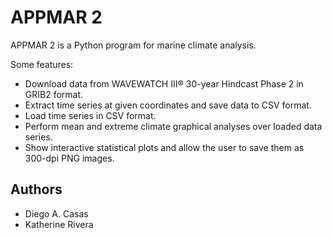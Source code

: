 # APPMAR 2

APPMAR 2 is a Python program for marine climate analysis.

Some features:

* Download data from WAVEWATCH III® 30-year Hindcast Phase 2 in GRIB2 format.
* Extract time series at given coordinates and save data to CSV format.
* Load time series in CSV format.
* Perform mean and extreme climate graphical analyses over loaded data series.
* Show interactive statistical plots and allow the user to save them as 300-dpi PNG images.

## Authors

* Diego A. Casas
* Katherine Rivera
